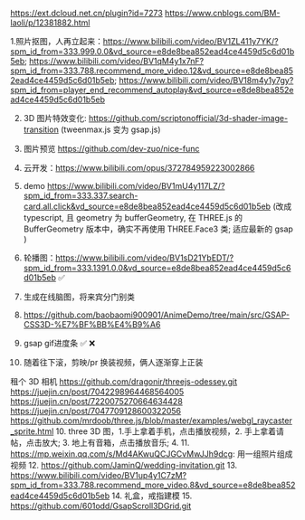 https://ext.dcloud.net.cn/plugin?id=7273
https://www.cnblogs.com/BM-laoli/p/12381882.html

1.照片抠图，人再立起来：https://www.bilibili.com/video/BV1ZL411y7YK/?spm_id_from=333.999.0.0&vd_source=e8de8bea852ead4ce4459d5c6d01b5eb;
https://www.bilibili.com/video/BV1qM4y1x7nF?spm_id_from=333.788.recommend_more_video.12&vd_source=e8de8bea852ead4ce4459d5c6d01b5eb;
https://www.bilibili.com/video/BV18m4y1y7gy?spm_id_from=player_end_recommend_autoplay&vd_source=e8de8bea852ead4ce4459d5c6d01b5eb

2. 3D 图片特效变化: https://github.com/scriptonofficial/3d-shader-image-transition
(tweenmax.js 变为 gsap.js) 

3. 图片预览 https://github.com/dev-zuo/nice-func

4. 云开发：https://www.bilibili.com/opus/372784959223002866

4. demo https://www.bilibili.com/video/BV1mU4y117LZ/?spm_id_from=333.337.search-card.all.click&vd_source=e8de8bea852ead4ce4459d5c6d01b5eb (改成 typescript, 且 geometry 为 bufferGeometry, 在 THREE.js 的 BufferGeometry 版本中，确实不再使用 THREE.Face3 类; 适应最新的 gsap )

5. 轮播图：https://www.bilibili.com/video/BV1sD21YbEDT/?spm_id_from=333.1391.0.0&vd_source=e8de8bea852ead4ce4459d5c6d01b5eb ✅ 

6. 生成在线脑图，将来宾分门别类

7. https://github.com/baobaomi900901/AnimeDemo/tree/main/src/GSAP-CSS3D-%E7%BF%BB%E4%B9%A6

8. gsap gif进度条 ✅ ❌

9. 随着往下滚，剪映/pr 换装视频，俩人逐渐穿上正装

租个 3D 相机
https://github.com/dragonir/threejs-odessey.git
https://juejin.cn/post/7042298964468564005
https://juejin.cn/post/7220075270664634428
https://juejin.cn/post/7047709128600322056
https://github.com/mrdoob/three.js/blob/master/examples/webgl_raycaster_sprite.html
10. three 3D 图，1.手上拿着手机，点击播放视频，2. 手上拿着请帖，点击放大; 3. 地上有音箱，点击播放音乐; 4. 
11. https://mp.weixin.qq.com/s/Md4AKwuQCJGCvMwJJh9dcg: 用一组照片组成视频
12. https://github.com/JaminQ/wedding-invitation.git
13. https://www.bilibili.com/video/BV1up4y1C7zM?spm_id_from=333.788.recommend_more_video.8&vd_source=e8de8bea852ead4ce4459d5c6d01b5eb
14. 礼盒，戒指建模
15. https://github.com/601odd/GsapScroll3DGrid.git 

